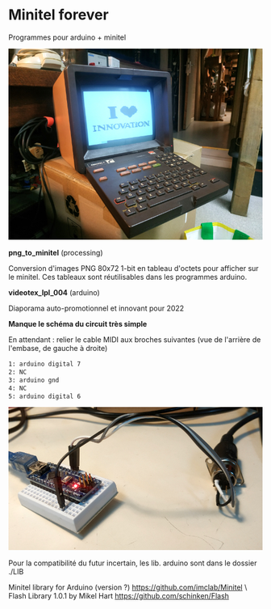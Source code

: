 # Minitel forever

Programmes pour arduino + minitel

![*_*](./assets/minitel.jpg)

**png_to_minitel** (processing)

Conversion d'images PNG 80x72 1-bit en tableau d'octets pour afficher sur le minitel. Ces tableaux sont réutilisables dans les programmes arduino.

**videotex_lpl_004** (arduino)

Diaporama auto-promotionnel et innovant pour 2022

**Manque le schéma du circuit très simple**

En attendant : relier le cable MIDI aux broches suivantes (vue de l'arrière de l'embase, de gauche à droite)

    1: arduino digital 7
    2: NC
    3: arduino gnd
    4: NC
    5: arduino digital 6

![*_*](./assets/minitel_photo_circuit.jpg)

Pour la compatibilité du futur incertain, les lib. arduino sont dans le dossier ./LIB

Minitel library for Arduino (version ?) https://github.com/imclab/Minitel \\
Flash Library 1.0.1 by Mikel Hart https://github.com/schinken/Flash


